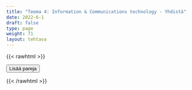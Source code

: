 ```yaml
---
title: "Teema 4: Information & Communications technology - Yhdistä"
date: 2022-6-1
draft: false
type: page
weight: 71
layout: tehtava
---
```

{{< rawhtml >}}
<link rel="stylesheet" type="text/css" href="/css/yhdistely.css"/>
<div id="nappulat">
<button id="lisaa">
Lisää pareja
</button>
</div>
<div id="kaikki"></div>
<div id="tehtava" class="grid grid-cols-2">
 <div><ul id="terms"> </ul></div>
 <div><ul id="defs"> </ul></div>

</div>


<script> 
 
 //Execute a JavaScript immediately after a page has been loaded
window.onload = function() {

  //Data for terms and definitions. This can be stored in a separate .js file, in a JSON file or here in the main file
    var data = {
    terms: [{
        
         index: 0, text: 'application'
    }, { index: 1, text: 'attachment'
    }, { index: 2, text: 'backspace'
    }, { index: 3, text: 'bold, boldface'
    }, { index: 4, text: 'bookmark'
    }, { index: 5, text: 'browser'
    }, { index: 6, text: 'cursor'
    }, { index: 7, text: 'desktop'
    }, { index: 8, text: 'directory'
    }, { index: 9, text: 'domain'
    }, { index: 10, text: 'emoji'
    }, { index: 11, text: 'file'
    }, { index: 12, text: 'firewall'
    }, { index: 13, text: 'folder'
    }, { index: 14, text: 'font'
    }, { index: 15, text: 'hashtag'
    }, { index: 16, text: 'header'
    }, { index: 17, text: 'hyperlink'
    }, { index: 18, text: 'icon'
    }, { index: 19, text: 'italics'
    }, { index: 20, text: 'search engine'
    }, { index: 21, text: 'software'
    }, { index: 22, text: 'spacebar'
    }, { index: 23, text: 'boot, reboot'
    }, { index: 24, text: 'charge'
    }, { index: 25, text: 'copy and paste'
    }, { index: 26, text: 'cut and paste'
    }, { index: 27, text: 'crash'
    }, { index: 28, text: 'delete'
    }, { index: 29, text: 'download'
    }, { index: 30, text: 'drag and drop'
    }, { index: 31, text: 'install'
    }, { index: 32, text: 'log in, log out'
    }, { index: 33, text: 'refresh'
    }, { index: 34, text: 'update'
    }, { index: 35, text: 'upload'
    }, { index: 36, text: 'charger'
    }, { index: 37, text: 'display, monitor'
    }, { index: 38, text: 'docking station'
    }, { index: 39, text: 'flash drive'
    }, { index: 40, text: 'hardware'
    }, { index: 41, text: 'headset'
    }, { index: 42, text: 'keyboard'
    }, { index: 43, text: 'laptop'
    }, { index: 44, text: 'screen'
    }, { index: 45, text: 'algorithm'
    }, { index: 46, text: 'artificial intelligence, AI'
    }, { index: 47, text: 'authentication'
    }, { index: 48, text: 'bandwidth'
    }, { index: 49, text: 'bit'
    }, { index: 50, text: 'broadband'
    }, { index: 51, text: 'byte'
    }, { index: 52, text: 'cookie'
    }, { index: 53, text: 'cyber safety, cyber security'
    }, { index: 54, text: 'encryption'
    }, { index: 55, text: 'malware'
    }, { index: 56, text: 'moderator'
    }, { index: 57, text: 'network'
    }, { index: 58, text: 'online'
    }, { index: 59, text: 'phishing'
    }, { index: 60, text: 'programming'
    }, { index: 61, text: 'spam'
    }, { index: 62, text: 'spreadsheet'
    }, { index: 63, text: 'spyware'
    }, { index: 64, text: 'Wi-Fi'
    }, { index: 65, text: 'word processing'


},

    ],
    definitions: [{
         index: 0, text: 'sovellus'
    }, { index: 1, text: 'liitetiedosto'
    }, { index: 2, text: 'askelpalautin'
    }, { index: 3, text: 'lihavointi'
    }, { index: 4, text: 'kirjanmerkki'
    }, { index: 5, text: 'selain'
    }, { index: 6, text: 'kursori'
    }, { index: 7, text: 'työpöytä'
    }, { index: 8, text: 'hakemisto'
    }, { index: 9, text: 'verkkotunnus'
    }, { index: 10, text: 'emoji, hymiö'
    }, { index: 11, text: 'tiedosto'
    }, { index: 12, text: 'palomuuri'
    }, { index: 13, text: 'kansio'
    }, { index: 14, text: 'fontti, kirjasin'
    }, { index: 15, text: 'aihetunniste, risuaita'
    }, { index: 16, text: 'otsikko'
    }, { index: 17, text: 'linkki'
    }, { index: 18, text: 'kuvake'
    }, { index: 19, text: 'kursivointi'
    }, { index: 20, text: 'hakukone'
    }, { index: 21, text: 'ohjelma, ohjelmisto'
    }, { index: 22, text: 'välilyöntinäppäin'
    }, { index: 23, text: 'käynnistää uudelleen'
    }, { index: 24, text: 'ladata (virtaa)'
    }, { index: 25, text: 'kopioida ja liittää'
    }, { index: 26, text: 'leikata ja liittää'
    }, { index: 27, text: 'kaatua, lakata toimimasta'
    }, { index: 28, text: 'poistaa'
    }, { index: 29, text: 'ladata (itselleen esim. internetistä)'
    }, { index: 30, text: 'raahata ja pudottaa'
    }, { index: 31, text: 'asentaa'
    }, { index: 32, text: 'kirjautua sisään, kirjautua ulos'
    }, { index: 33, text: 'päivittää (sivu)'
    }, { index: 34, text: 'päivittää (ohjelmisto/ sovellus)'
    }, { index: 35, text: 'ladata (omalta laitteelta esim. internetiin)'
    }, { index: 36, text: 'laturi'
    }, { index: 37, text: 'näyttö(laite)'
    }, { index: 38, text: 'telakka'
    }, { index: 39, text: 'muistitikku'
    }, { index: 40, text: 'laitteisto'
    }, { index: 41, text: 'kuulokemikrofoni'
    }, { index: 42, text: 'näppäimistö'
    }, { index: 43, text: 'kannettava tietokone'
    }, { index: 44, text: 'näyttö, ruutu'
    }, { index: 45, text: 'algoritmi'
    }, { index: 46, text: 'tekoäly'
    }, { index: 47, text: 'todennus'
    }, { index: 48, text: 'kaista, siirtonopeus'
    }, { index: 49, text: 'bitti'
    }, { index: 50, text: 'laajakaista'
    }, { index: 51, text: 'tavu'
    }, { index: 52, text: 'eväste'
    }, { index: 53, text: 'tietoturva'
    }, { index: 54, text: 'salaus'
    }, { index: 55, text: 'haittaohjelma'
    }, { index: 56, text: 'moderaattori'
    }, { index: 57, text: 'verkko'
    }, { index: 58, text: 'verkossa'
    }, { index: 59, text: 'tietojenkalastelu'
    }, { index: 60, text: 'ohjelmointi'
    }, { index: 61, text: 'roskaposti'
    }, { index: 62, text: 'taulukkolaskenta'
    }, { index: 63, text: 'vakoiluohjelma'
    }, { index: 64, text: 'langaton verkko'
    }, { index: 65, text: 'tekstinkäsittely'

},

    ],
    //this creates matches for indexes. This is a sort of an Answer Sheet
    pairs: {
      0: 0,
      1: 1,
      2: 2,
      3: 3,
      4: 4,
      5: 5,
      6: 6,
      7: 7,
      8: 8,
      9: 9,
      10: 10,
      11: 11,
      12: 12,
      13: 13,
      14: 14,
      15: 15,
      16: 16,
      17: 17,
      18: 18,
      19: 19,
      20: 20,
      21: 21,
      22: 22,
      23: 23,
      24: 24,
      25: 25,
      26: 26,
      27: 27,
      28: 28,
      29: 29,
      30: 30,
      31: 31,
      32: 32,
      33: 33,
      34: 34,
      35: 35,
      36: 36,
      37: 37,
      38: 38,
      39: 39,
      40: 40,
      41: 41,
      42: 42,
      43: 43,
      44: 44,
      45: 45,
      46: 46,
      47: 47,
      48: 48,
      49: 49,
      50: 50,
      51: 51,
      52: 52,
      53: 53,
      54: 54,
      55: 55,
      56: 56,
      57: 57,
      58: 58,
      59: 59,
      60: 60,
      61: 61,
      62: 62,
      63: 63,
      64: 64,
      65: 65,
    }
  };
    
for (var a=[],i=0;i<66;++i) a[i]=i;

function shufflee(array) {
  var tmp, current, top = array.length;
  if(top) while(--top) {
    current = Math.floor(Math.random() * (top + 1));
    tmp = array[current];
    array[current] = array[top];
    array[top] = tmp;
  }
  return array;
}

a = shufflee(a);
  

  var selectedTerm = null, //to make sure none is selected onload
    selectedDef = null,
    termsContainer = document.querySelector("#terms"), //list of terms
    defsContainer = document.querySelector("#defs"); //list of definitions

  //This function takes two arguments, that is one term and one def to compare if they match. It returns True or False after compairing values of the "pairs" object property.     
  function isMatch(termIndex, defIndex) {
    return data.pairs[termIndex] === defIndex;
  }

  //This function adds HTML elements and content to the specified container (UL).
  function createListHTML(list, container) {
    container.innerHTML = ""; //first, clean up any existing LI elements
    for (var i = 0; i < 66; i++) {
      container.innerHTML = container.innerHTML + "<li data-index='" + list[i]["index"] + "'>" + "<span>" + list[i]["text"] + "</span>" + "</li>";

    }
  }

function addCSS(css){
  var elem=document.createElement('style');
  if(elem.styleSheet && !elem.sheet)elem.styleSheet.cssText=css;
  else elem.appendChild(document.createTextNode(css));
  document.getElementsByTagName('head')[0].appendChild(elem); 
}

  createListHTML(data.terms, termsContainer);
  createListHTML(data.definitions, defsContainer);

  //listen for a "click" event on a list of Terms and store the clicked object in the target object
  termsContainer.addEventListener("click", function(e) {
    var target = e.target.parentNode;
    if (target.className === "score")
      return;
    var termIndex = Number(target.getAttribute("data-index"));
    //the condition is that only one LI can be selected
    if (selectedTerm !== null && selectedTerm !== termIndex) {
      termsContainer.querySelector("li[data-index='" + selectedTerm + "']").removeAttribute("data-selected");
    }

    //deletion of the decoration
    if (target.hasAttribute("data-selected")) {
      target.removeAttribute("data-selected");
      selectedTerm = null;
    }
    //selecting on click	
    else {
      target.setAttribute("data-selected", true);
      selectedTerm = termIndex;
    }

    if (selectedTerm !== null && selectedDef !== null) {
      var term = document.querySelector("#terms [data-index='" + selectedTerm + "']");
      var def = document.querySelector("#defs [data-index='" + selectedDef + "']");
      if (isMatch(selectedTerm, selectedDef)) {
				term.className = "score";
        def.className = "score";
  			numero++;
   			term.style.order = (numero);
   			def.style.order = (numero);
            }
      selectedTerm = null;
      selectedDef = null;
      term.removeAttribute("data-selected");
      def.removeAttribute("data-selected");
			    }
  })

  defsContainer.addEventListener("click", function(e) {
    var target = e.target.parentNode;
    if (target.className === "score")
      return;
    var defIndex = Number(target.getAttribute("data-index"));
    var defText = Number(target.getAttribute("data-index"))

    if (selectedDef !== null && selectedDef !== defIndex) {
      defsContainer.querySelector("li[data-index='" + selectedDef + "']").removeAttribute("data-selected");
    }

    if (target.hasAttribute("data-selected"))
      target.removeAttribute("data-selected");
    else
      target.setAttribute("data-selected", true);
    selectedDef = Number(target.getAttribute("data-index"));
    if (selectedTerm !== null && selectedDef !== null) {
      //var term = document.querySelector("#terms [data-index='"+selectedTerm+"']");
      var term = termsContainer.querySelector("[data-index='" + selectedTerm + "']");
      //var def = document.querySelector("#defs [data-index='"+selectedDef+"']");
      var def = defsContainer.querySelector("[data-index='" + selectedDef + "']");
      if (isMatch(selectedTerm, selectedDef)) {
				term.className = "score";
        def.className = "score";
  			numero++;
   			term.style.order = (numero);
   			def.style.order = (numero);
       }
      
      selectedTerm = null; //poista napautusten valinta
      selectedDef = null; //poista napautusten valinta
      term.removeAttribute("data-selected");
      def.removeAttribute("data-selected");
    }
  })

  function shuffle() {
    randomSort(data.terms)
    randomSort(data.definitions)
    createListHTML(data.terms, termsContainer)
    createListHTML(data.definitions, defsContainer)
    addCSS("div#tehtava li[data-index]{display: none;}")
    addCSS("div#tehtava li[data-index='" + a[0] + "']{display: flex;}")
		addCSS("div#tehtava li[data-index='" + a[1] + "']{display: flex;}")
    addCSS("div#tehtava li[data-index='" + a[2] + "']{display: flex;}")
    addCSS("div#tehtava li[data-index='" + a[3] + "']{display: flex;}")
    addCSS("div#tehtava li[data-index='" + a[4] + "']{display: flex;}")
    addCSS("div#tehtava li[data-index='" + a[5] + "']{display: flex;}")
  }
  
  
  
  function randomSort(array) {
    var currentIndex = array.length,
      temporaryValue, randomIndex;

    // While there remain elements to shuffle...

    while (currentIndex !== 0) {

      // Pick a remaining element...
      randomIndex = Math.floor(Math.random() * currentIndex);
      currentIndex -= 1;

      // And swap it with the current element. SWAP
      temporaryValue = array[currentIndex];
      array[currentIndex] = array[randomIndex];
      array[randomIndex] = temporaryValue;
    }

    return array;
  }

  shuffle(); 
  
document.getElementById("lisaa").addEventListener("click", function() {
        h++;
        addCSS("div#tehtava li[data-index='" + a[h] + "']{display: flex;}")
				h++;
        addCSS("div#tehtava li[data-index='" + a[h] + "']{display: flex;}")
				h++;
        addCSS("div#tehtava li[data-index='" + a[h] + "']{display: flex;}")
				h++;
        addCSS("div#tehtava li[data-index='" + a[h] + "']{display: flex;}")
				h++;
        addCSS("div#tehtava li[data-index='" + a[h] + "']{display: flex;}")
				h++;
        addCSS("div#tehtava li[data-index='" + a[h] + "']{display: flex;}")
if(h>70){$("#kaikki").html("Kaikki lisätty jo!"); }      })
  }

var numero = 0;
var h = 6;
</script>
{{< /rawhtml >}}